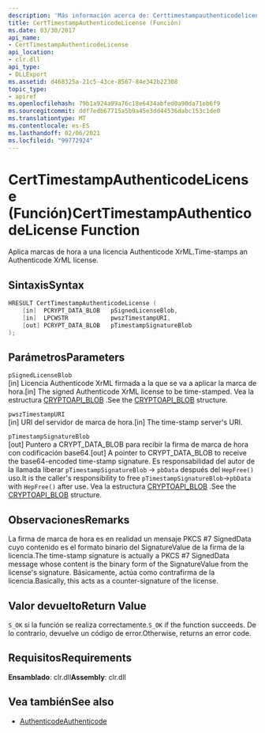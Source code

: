 ```yaml
---
description: 'Más información acerca de: Certtimestampauthenticodelicense ((función)'
title: CertTimestampAuthenticodeLicense (Función)
ms.date: 03/30/2017
api_name:
- CertTimestampAuthenticodeLicense
api_location:
- clr.dll
api_type:
- DLLExport
ms.assetid: d468325a-21c5-43ce-8567-84e342b22308
topic_type:
- apiref
ms.openlocfilehash: 79b1a924a99a76c18e6434abfed0a90da71eb6f9
ms.sourcegitcommit: ddf7edb67715a5b9a45e3dd44536dabc153c1de0
ms.translationtype: MT
ms.contentlocale: es-ES
ms.lasthandoff: 02/06/2021
ms.locfileid: "99772924"
---
```

# <a name="certtimestampauthenticodelicense-function"></a><span data-ttu-id="25671-103">CertTimestampAuthenticodeLicense (Función)</span><span class="sxs-lookup"><span data-stu-id="25671-103">CertTimestampAuthenticodeLicense Function</span></span>

<span data-ttu-id="25671-104">Aplica marcas de hora a una licencia Authenticode XrML.</span><span class="sxs-lookup"><span data-stu-id="25671-104">Time-stamps an Authenticode XrML license.</span></span>

## <a name="syntax"></a><span data-ttu-id="25671-105">Sintaxis</span><span class="sxs-lookup"><span data-stu-id="25671-105">Syntax</span></span>

```cpp
HRESULT CertTimestampAuthenticodeLicense (
    [in]  PCRYPT_DATA_BLOB   pSignedLicenseBlob,
    [in]  LPCWSTR            pwszTimestampURI,
    [out] PCRYPT_DATA_BLOB   pTimestampSignatureBlob
);
```

## <a name="parameters"></a><span data-ttu-id="25671-106">Parámetros</span><span class="sxs-lookup"><span data-stu-id="25671-106">Parameters</span></span>

 `pSignedLicenseBlob`\
 <span data-ttu-id="25671-107">[in] Licencia Authenticode XrML firmada a la que se va a aplicar la marca de hora.</span><span class="sxs-lookup"><span data-stu-id="25671-107">[in] The signed Authenticode XrML license to be time-stamped.</span></span> <span data-ttu-id="25671-108">Vea la estructura [CRYPTOAPI_BLOB](/windows/win32/api/dpapi/ns-dpapi-crypt_integer_blob) .</span><span class="sxs-lookup"><span data-stu-id="25671-108">See the [CRYPTOAPI_BLOB](/windows/win32/api/dpapi/ns-dpapi-crypt_integer_blob) structure.</span></span>

 `pwszTimestampURI`\
 <span data-ttu-id="25671-109">[in] URI del servidor de marca de hora.</span><span class="sxs-lookup"><span data-stu-id="25671-109">[in] The time-stamp server's URI.</span></span>

 `pTimestampSignatureBlob`\
 <span data-ttu-id="25671-110">[out] Puntero a CRYPT_DATA_BLOB para recibir la firma de marca de hora con codificación base64.</span><span class="sxs-lookup"><span data-stu-id="25671-110">[out] A pointer to CRYPT_DATA_BLOB to receive the base64-encoded time-stamp signature.</span></span> <span data-ttu-id="25671-111">Es responsabilidad del autor de la llamada liberar `pTimestampSignatureBlob` -> `pbData` después del `HepFree()` uso.</span><span class="sxs-lookup"><span data-stu-id="25671-111">It is the caller's responsibility to free `pTimestampSignatureBlob`->`pbData` with `HepFree()` after use.</span></span> <span data-ttu-id="25671-112">Vea la estructura [CRYPTOAPI_BLOB](/windows/win32/api/dpapi/ns-dpapi-crypt_integer_blob) .</span><span class="sxs-lookup"><span data-stu-id="25671-112">See the [CRYPTOAPI_BLOB](/windows/win32/api/dpapi/ns-dpapi-crypt_integer_blob) structure.</span></span>

## <a name="remarks"></a><span data-ttu-id="25671-113">Observaciones</span><span class="sxs-lookup"><span data-stu-id="25671-113">Remarks</span></span>

 <span data-ttu-id="25671-114">La firma de marca de hora es en realidad un mensaje PKCS #7 SignedData cuyo contenido es el formato binario del SignatureValue de la firma de la licencia.</span><span class="sxs-lookup"><span data-stu-id="25671-114">The time-stamp signature is actually a PKCS #7 SignedData message whose content is the binary form of the SignatureValue from the license's signature.</span></span> <span data-ttu-id="25671-115">Básicamente, actúa como contrafirma de la licencia.</span><span class="sxs-lookup"><span data-stu-id="25671-115">Basically, this acts as a counter-signature of the license.</span></span>

## <a name="return-value"></a><span data-ttu-id="25671-116">Valor devuelto</span><span class="sxs-lookup"><span data-stu-id="25671-116">Return Value</span></span>

 <span data-ttu-id="25671-117">`S_OK` si la función se realiza correctamente.</span><span class="sxs-lookup"><span data-stu-id="25671-117">`S_OK` if the function succeeds.</span></span> <span data-ttu-id="25671-118">De lo contrario, devuelve un código de error.</span><span class="sxs-lookup"><span data-stu-id="25671-118">Otherwise, returns an error code.</span></span>

## <a name="requirements"></a><span data-ttu-id="25671-119">Requisitos</span><span class="sxs-lookup"><span data-stu-id="25671-119">Requirements</span></span>

<span data-ttu-id="25671-120">**Ensamblado**: clr.dll</span><span class="sxs-lookup"><span data-stu-id="25671-120">**Assembly**: clr.dll</span></span>

## <a name="see-also"></a><span data-ttu-id="25671-121">Vea también</span><span class="sxs-lookup"><span data-stu-id="25671-121">See also</span></span>

- [<span data-ttu-id="25671-122">Authenticode</span><span class="sxs-lookup"><span data-stu-id="25671-122">Authenticode</span></span>](index.md)
